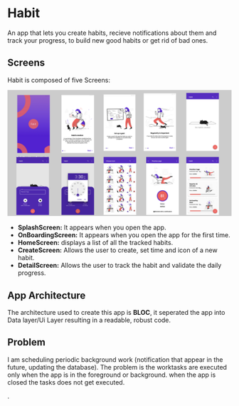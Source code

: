 # Habit
An app that lets you create habits, recieve notifications about them and track your progress, to build new good habits or get rid of bad ones.

## Screens
Habit is composed of five Screens: 

![Image of Yaktocat](https://github.com/SoheibBettahar/Habit-flutter-app/blob/master/images/mocks.png)

* __SplashScreen:__ It appears when you open the app.
* __OnBoardingScreen:__ It appears when you open the app for the first time.
* __HomeScreen:__ displays a list of all the tracked habits.
* __CreateScreen:__ Allows the user to create, set time and icon of a new habit.
* __DetailScreen:__ Allows the user to track the habit and validate the daily progress.


## App Architecture
The architecture used to create this app is __BLOC__, it seperated the app into Data layer/Ui Layer resulting in a readable, robust code.



## Problem
I am scheduling periodic background work (notification that appear in the future, updating the database). The problem is the worktasks are executed only when the app is in the foreground or background. when the app is closed the tasks does not get executed.


.


